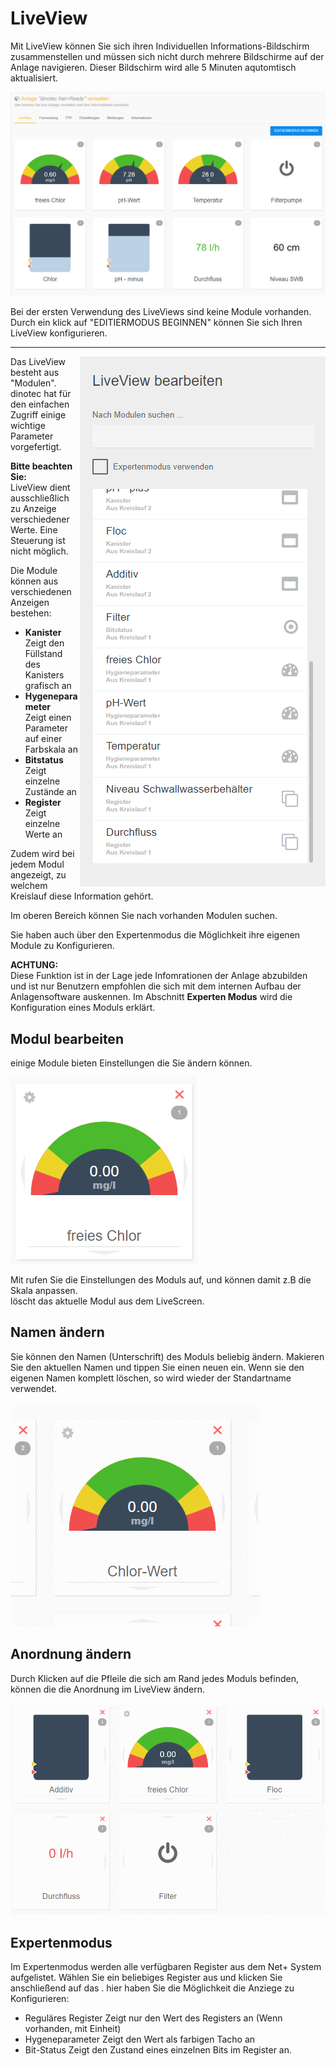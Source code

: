 # LiveView

Mit LiveView können Sie sich ihren Individuellen Informations-Bildschirm zusammenstellen und müssen sich nicht durch mehrere Bildschirme auf der Anlage navigieren.
Dieser Bildschirm wird alle 5 Minuten aqutomtisch aktualisiert.

![image alt text](assets/live.png)

Bei der ersten Verwendung des LiveViews sind keine Module vorhanden.
Durch ein klick auf "EDITIERMODUS BEGINNEN" können Sie sich Ihren LiveView konfigurieren.


---

<img align="right" width="393" height="848" src="de-de/assets/edit.png">

Das LiveView besteht aus "Modulen".  
dinotec hat für den einfachen Zugriff einige wichtige Parameter vorgefertigt.  
  
**Bitte beachten Sie:**  
LiveView dient ausschließlich zu Anzeige verschiedener Werte. Eine Steuerung ist nicht möglich.

Die Module können aus verschiedenen Anzeigen bestehen:  
+ **Kanister**  
    Zeigt den Füllstand des Kanisters grafisch an  
+ **Hygeneparameter**  
    Zeigt einen Parameter auf einer Farbskala an  
+ **Bitstatus**  
    Zeigt einzelne Zustände an  
+ **Register**  
    Zeigt einzelne Werte an  

Zudem wird bei jedem Modul angezeigt, zu welchem Kreislauf diese Information gehört.  

Im oberen Bereich können Sie nach vorhanden Modulen suchen.  

Sie haben auch über den Expertenmodus die Möglichkeit ihre eigenen Module zu Konfigurieren.
    
**ACHTUNG:**  
Diese Funktion ist in der Lage jede Infomrationen der Anlage abzubilden und ist nur Benutzern empfohlen die sich mit dem internen Aufbau der Anlagensoftware auskennen. 
Im Abschnitt **Experten Modus** wird die Konfiguration eines Moduls erklärt.   
  
    


## Modul bearbeiten

einige Module bieten Einstellungen die Sie ändern können.

![image alt text](assets/modul.png)

Mit <i class="fa fa-cog fa-lg"></i> rufen Sie die Einstellungen des Moduls auf, und können damit z.B die Skala anpassen.  
<i class="fa fa-times fa-lg" style="color:red"></i> löscht das aktuelle Modul aus dem LiveScreen.


## Namen  ändern
Sie können den Namen (Unterschrift) des Moduls beliebig ändern. Makieren Sie den aktuellen Namen und tippen Sie einen neuen ein.
Wenn sie den eigenen Namen komplett löschen, so wird wieder der Standartname verwendet. 

![image alt text](assets/name.gif)  


## Anordnung ändern

Durch Klicken auf die Pfleile die sich am Rand jedes Moduls befinden, können die die Anordnung im LiveView ändern.  
  
![image alt text](assets/order.gif)

## Expertenmodus

Im Expertenmodus werden alle verfügbaren Register aus dem Net+ System aufgelistet.
Wählen Sie ein beliebiges Register aus und klicken Sie anschließend auf das <i class="fa fa-cog fa-lg"></i>.
hier haben Sie die Möglichkeit die Anziege zu Konfigurieren:
+ Reguläres Register
Zeigt nur den Wert des Registers an (Wenn vorhanden, mit Einheit)
+ Hygeneparameter
Zeigt den Wert als farbigen Tacho an
+ Bit-Status
Zeigt den Zustand eines einzelnen Bits im Register an.

